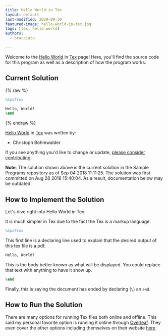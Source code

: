 ```yaml
---
title: Hello World in Tex
layout: default
last-modified: 2020-09-30
featured-image: hello-world-in-tex.jpg
tags: [tex, hello-world]
authors:
  - bracciata

---
```


Welcome to the [Hello World](https://sampleprograms.io/projects/hello-world) in [Tex](https://sampleprograms.io/languages/tex) page! Here, you'll find the source code for this program as well as a description of how the program works.

## Current Solution

{% raw %}

```tex
%&pdftex

Hello, World!
\end
```

{% endraw %}

[Hello World](https://sampleprograms.io/projects/hello-world) in [Tex](https://sampleprograms.io/languages/tex) was written by:

- Christoph Böhmwalder

If you see anything you'd like to change or update, [please consider contributing](https://github.com/TheRenegadeCoder/sample-programs).

**Note**: The solution shown above is the current solution in the Sample Programs repository as of Sep 04 2018 11:11:25. The solution was first committed on Aug 28 2018 15:40:04. As a result, documentation below may be outdated.

## How to Implement the Solution

Let's dive right into Hello World in Tex.

It is much simpler in Tex due to the fact the Tex is a markup language.

```tex
%&pdftex
```

This first line is a declaring line used to explain that the desired output of this tex file is a pdf.

```tex
Hello, World!
```

This is the body better known as what will be displayed. You could replace that text with anything to have it show up.

```tex
\end
```

Finally, this is saying the document has ended by declaring (`\`) an `end`.


## How to Run the Solution

There are many options for running Tex files both online and offline. This said my personal favorite option is running it online through [Overleaf][1]. They even cover the other options including themselves on their website [here][2].

[1]: https://www.overleaf.com/
[2]: https://www.overleaf.com/learn
